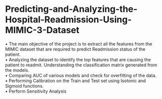 # Predicting-and-Analyzing-the-Hospital-Readmission-Using-MIMIC-3-Dataset     
•	The main objective of the project is to extract all the features from the MIMIC dataset that are required to predict Readmission status of the patient.     
•	Analyzing the dataset to identify the top features that are causing the patient to readmit. Understanding the classification matrix generated from the models.   
•	Comparing AUC of various models and check for overfitting of the data.     
•	Performing Calibration on the Train and Test set using Isotonic and Sigmoid functions.       
•	Perform Sensitivity Analysis      
